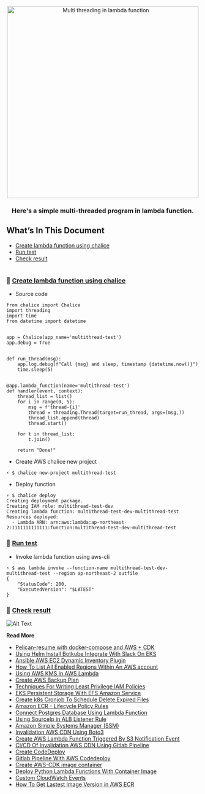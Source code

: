 <p align="center">
  <a href="https://dev.to/vumdao">
    <img alt="Multi threading in lambda function" src="https://dev-to-uploads.s3.amazonaws.com/i/8w206lcs798a2mfit9tb.png" width="500" />
  </a>
</p>
<h3 align="center">
  <b>Here's a simple multi-threaded program in lambda function.</b>
</h3>


## What’s In This Document 
- [Create lambda function using chalice](#-Create-lambda-function-using-chalice)
- [Run test](#-Run-test)
- [Check result](#-Check-result)

#

### 🚀 **[Create lambda function using chalice](#-Create-lambda-function-using-chalice)**
- Source code
```
from chalice import Chalice
import threading
import time
from datetime import datetime


app = Chalice(app_name='multithread-test')
app.debug = True


def run_thread(msg):
    app.log.debug(f"Call {msg} and sleep, timestamp {datetime.now()}")
    time.sleep(5)


@app.lambda_function(name='multithread-test')
def handler(event, context):
    thread_list = list()
    for i in range(0, 5):
        msg = f'thread-{i}'
        thread = threading.Thread(target=run_thread, args=(msg,))
        thread_list.append(thread)
        thread.start()

    for t in thread_list:
        t.join()

    return "Done!"
```
- Create AWS chalice new project
```
⚡ $ chalice new-project multithread-test
```
- Deploy function
```
⚡ $ chalice deploy 
Creating deployment package.
Creating IAM role: multithread-test-dev
Creating lambda function: multithread-test-dev-multithread-test
Resources deployed:
  - Lambda ARN: arn:aws:lambda:ap-northeast-2:1111111111111:function:multithread-test-dev-multithread-test
```

### 🚀 **[Run test](#-Run-test)**
- Invoke lambda function using aws-cli
```
⚡ $ aws lambda invoke --function-name multithread-test-dev-multithread-test --region ap-northeast-2 outfile 
{
    "StatusCode": 200,
    "ExecutedVersion": "$LATEST"
}
```

### 🚀 [Check result](#-Check-result)
![Alt Text](https://dev-to-uploads.s3.amazonaws.com/i/evb0w86gjnfaoa8w4nuq.png)

**Read More**
- [Pelican-resume with docker-compose and AWS + CDK](https://dev.to/vumdao/pelican-resume-with-docker-compose-and-aws-cdk-33e5)
- [Using Helm Install Botkube Integrate With Slack On EKS](https://dev.to/vumdao/using-helm-install-botkube-integrate-with-slack-on-eks-gmn)
- [Ansible AWS EC2 Dynamic Inventory Plugin](https://dev.to/vumdao/ansible-aws-ec2-dynamic-inventory-plugin-3bme)
- [How To List All Enabled Regions Within An AWS account](https://dev.to/vumdao/list-all-enabled-regions-within-an-aws-account-4oo7)
- [Using AWS KMS In AWS Lambda](https://dev.to/vumdao/using-aws-kms-in-aws-lambda-2jm2)
- [Create AWS Backup Plan](https://dev.to/vumdao/create-aws-backup-plan-a0f)
- [Techniques For Writing Least Privilege IAM Policies](https://dev.to/vumdao/techniques-for-writing-least-privilege-iam-policies-4fc7)
- [EKS Persistent Storage With EFS Amazon Service](https://dev.to/vumdao/eks-persistent-storage-with-efs-amazon-service-14ei)
- [Create k8s Cronjob To Schedule Delete Expired Files](https://dev.to/vumdao/create-k8s-cronjob-to-schedule-delete-expired-files-1i41)
- [Amazon ECR - Lifecycle Policy Rules](https://dev.to/vumdao/amazon-ecr-lifecycle-policy-rules-1l59)
- [Connect Postgres Database Using Lambda Function](https://dev.to/vumdao/connect-postgres-database-using-lambda-function-1mca)
- [Using SourceIp in ALB Listener Rule](https://dev.to/vumdao/using-sourceip-in-alb-listener-rule-377b)
- [Amazon Simple Systems Manager (SSM)](https://dev.to/vumdao/amazon-simple-systems-manager-ssm-2pb0)
- [Invalidation AWS CDN Using Boto3](https://dev.to/vumdao/invalidation-aws-cdn-using-boto3-2k9g)
- [Create AWS Lambda Function Triggered By S3 Notification Event](https://dev.to/vumdao/create-aws-lambda-function-triggered-by-s3-notification-event-9p0)
- [CI/CD Of Invalidation AWS CDN Using Gitlab Pipeline](https://dev.to/vumdao/ci-cd-of-invalidation-aws-cdn-using-gitlab-pipeline-34op)
- [Create CodeDeploy](https://dev.to/vumdao/create-codedeploy-4425)
- [Gitlab Pipeline With AWS Codedeploy](https://dev.to/vumdao/gitlab-pipeline-with-aws-codedeploy-30cl)
- [Create AWS-CDK image container](https://dev.to/vumdao/create-aws-cdk-image-container-43ei)
- [Deploy Python Lambda Functions With Container Image](https://dev.to/vumdao/deploy-python-lambda-functions-with-container-image-5hgj)
- [Custom CloudWatch Events](https://dev.to/vumdao/custom-cloudwatch-events-4j3j)
- [How To Get Lastest Image Version in AWS ECR](https://dev.to/vumdao/how-to-get-lastest-image-version-in-aws-ecr-4op2)